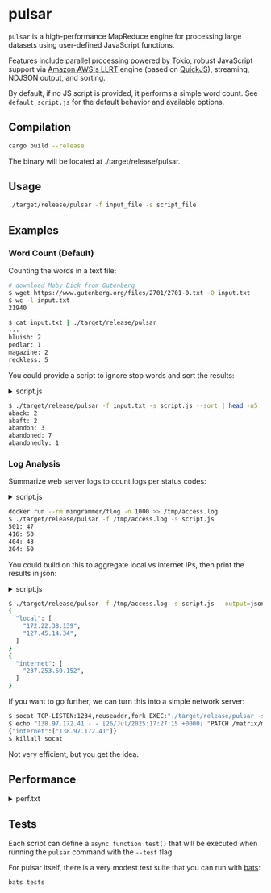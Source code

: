 # pulsar

`pulsar` is a high-performance MapReduce engine for processing large datasets using user-defined JavaScript functions.

Features include parallel processing powered by Tokio, robust JavaScript support via [Amazon AWS's LLRT](https://github.com/awslabs/llrt) engine (based on [QuickJS](https://github.com/DelSkayn/rquickjs)), streaming, NDJSON output, and sorting.

By default, if no JS script is provided, it performs a simple word count. See `default_script.js` for the default behavior and available options.

## Compilation

```bash
cargo build --release
```

The binary will be located at ./target/release/pulsar.

## Usage

```bash
./target/release/pulsar -f input_file -s script_file
```

## Examples

### Word Count (Default)

Counting the words in a text file:

```bash
# download Moby Dick from Gutenberg
$ wget https://www.gutenberg.org/files/2701/2701-0.txt -O input.txt
$ wc -l input.txt
21940

$ cat input.txt | ./target/release/pulsar
...
bluish: 2
pedlar: 1
magazine: 2
reckless: 5
```

You could provide a script to ignore stop words and sort the results:

<details>
<summary>script.js</summary>

```js
const STOP_WORDS = new Set([
  "a", "an", "and", "are", "as", "at", "be", "but", "by", "for", "if", "in",
  "into", "is", "it", "no", "not", "of", "on", "or", "such", "that", "the",
  "their", "then", "there", "these", "they", "this", "to", "was", "will", "with"
]);

const map = async (line) =>
  line
    .toLowerCase()
    .replace(/[^\p{L}\p{N}]+/gu, " ")
    .trim()
    .split(/\s+/)
    .filter(
      (word) => word && !STOP_WORDS.has(word) && !/\d/.test(word) // filter out any word containing digits
    )
    .map((word) => [word, 1]);

const reduce = async (key, values) => values.length;

const sort = async (results) =>
  results.sort((a, b) => a[0].localeCompare(b[0])); // Sort alphabetically
```

</details>

```bash
$ ./target/release/pulsar -f input.txt -s script.js --sort | head -n5
aback: 2
abaft: 2
abandon: 3
abandoned: 7
abandonedly: 1
```

### Log Analysis

Summarize web server logs to count logs per status codes:

<details>
<summary>script.js</summary>

```js
const map = async (line) => {
  // Parse Apache/Nginx log line example:
  // 127.0.0.1 - - [01/Jan/2023:00:00:01 +0000] "GET /path HTTP/1.1" 200 1234
  // Extract the HTTP status code (e.g. 200)
  const match = line.match(/"\w+ \S+ \S+" (\d{3}) \d+/);
  if (match?.[1]) {
    const status = match[1];
    return [[status, 1]];
  }
  return [];
};

const reduce = async (key, values) =>
  values.reduce((sum, count) => sum + count, 0);
```

</details>

```bash
docker run --rm mingrammer/flog -n 1000 >> /tmp/access.log
$ ./target/release/pulsar -f /tmp/access.log -s script.js
501: 47
416: 50
404: 43
204: 50
```

You could build on this to aggregate local vs internet IPs, then print the results in json:

<details>
<summary>script.js</summary>

```js
const isLocal = (ip) => {
  const [a, b] = ip.split(".").map(Number);
  return (
    a === 10 ||
    (a === 172 && b >= 16 && b <= 31) ||
    (a === 192 && b === 168) ||
    a === 127
  );
};

const map = async (line) =>
  [...line.matchAll(/\b(\d{1,3}(?:\.\d{1,3}){3})\b/g)].map((m) => {
    const ip = m[1];
    const type = isLocal(ip) ? "local" : "internet";
    return [type, ip];
  });

const reduce = async (key, values) => Array.from(new Set(values)); // deduplicate IPs
```

</details>

```bash
$ ./target/release/pulsar -f /tmp/access.log -s script.js --output=json | jq
{
  "local": [
    "172.22.38.139",
    "127.45.14.34",
  ]
}
{
  "internet": [
    "237.253.60.152",
  ]
}
```

If you want to go further, we can turn this into a simple network server:

```bash
$ socat TCP-LISTEN:1234,reuseaddr,fork EXEC:"./target/release/pulsar -s script.js --output=json" &
$ echo "138.97.172.41 - - [26/Jul/2025:17:27:15 +0000] "PATCH /matrix/morph HTTP/1.0" 401 9375" | socat - TCP:localhost:1234
{"internet":["138.97.172.41"]}
$ killall socat
```

Not very efficient, but you get the idea.

## Performance

<details>
<summary>perf.txt</summary>

```txt
NodeJS version: v22.17.1
Pulsar version: pulsar 0.1.0-b2cb996
CPU: AMD Ryzen 7 5800X3D 8-Core Processor 16

Summary

This benchmark performs a simple word count aggregation on a 20,000-line
copy of the Moby Dick by Herman Melville.

Each line is processed by the map function, which introduces an artificial
delay of approximately 0.23 ms per line, to simulate processing.

It compares Pulsar against a NodeJS equivalent implementation. Both
versions are asynchronous but, due to the nature of NodeJS, it runs on a
single thread. Remember, concurrency is not parallelism.

Pulsar, on the other hand, is a highly parallel MapReduce engine and can
leverage multiple threads and multiple execution contexts.

    Finished `release` profile [optimized] target(s) in 0.19s
Benchmark 1: pulsar-20k-lines
  Time (mean ± σ):     154.0 ms ±   8.6 ms    [User: 1475.8 ms, System: 110.7 ms]
  Range (min … max):   144.2 ms … 166.7 ms    5 runs

Benchmark 2: pulsar-20k-lines-sort-by-key-asc
  Time (mean ± σ):     223.9 ms ±   5.8 ms    [User: 1559.3 ms, System: 113.3 ms]
  Range (min … max):   214.7 ms … 229.6 ms    5 runs

Benchmark 3: baseline-node-20k-lines
  Time (mean ± σ):      5.282 s ±  0.004 s    [User: 4.374 s, System: 1.113 s]
  Range (min … max):    5.275 s …  5.287 s    5 runs

Summary
  pulsar-20k-lines ran
    1.45 ± 0.09 times faster than pulsar-20k-lines-sort-by-key-asc
   34.30 ± 1.91 times faster than baseline-node-20k-lines
Benchmark 1 (31 runs): ./target/release/pulsar -f input.txt -s pulsar-script.js
  measurement          mean ± σ            min … max           outliers         delta
  wall_time           163ms ± 6.58ms     150ms …  177ms          0 ( 0%)        0%
  peak_rss           48.7MB ±  420KB    48.0MB … 49.5MB          0 ( 0%)        0%
  cpu_cycles         6.38G  ± 60.1M     6.29G  … 6.52G           0 ( 0%)        0%
  instructions       11.7G  ± 2.73M     11.7G  … 11.7G           0 ( 0%)        0%
  cache_references    242M  ± 2.76M      238M  …  248M           0 ( 0%)        0%
  cache_misses       30.8M  ±  516K     29.7M  … 31.9M           0 ( 0%)        0%
  branch_misses      14.6M  ±  307K     14.3M  … 16.1M           1 ( 3%)        0%
Benchmark 2 (3 runs): node node-script.js input.txt
  measurement          mean ± σ            min … max           outliers         delta
  wall_time          5.29s  ± 12.1ms    5.28s  … 5.31s           0 ( 0%)        💩+3138.4% ±  5.3%
  peak_rss           75.8MB ±  368KB    75.6MB … 76.3MB          0 ( 0%)        💩+ 55.6% ±  1.1%
  cpu_cycles         17.4G  ±  114M     17.4G  … 17.6G           0 ( 0%)        💩+173.3% ±  1.3%
  instructions       35.1G  ±  212M     34.9G  … 35.3G           0 ( 0%)        💩+200.3% ±  0.6%
  cache_references   2.79G  ± 28.8M     2.77G  … 2.83G           0 ( 0%)        💩+1054.5% ±  3.9%
  cache_misses       54.2M  ±  502K     53.6M  … 54.6M           0 ( 0%)        💩+ 76.1% ±  2.1%
  branch_misses      27.5M  ±  156K     27.3M  … 27.6M           0 ( 0%)        💩+ 88.3% ±  2.5%
```

</details>

## Tests

Each script can define a `async function test()` that will be executed when running the `pulsar` command with the `--test` flag.

For pulsar itself, there is a very modest test suite that you can run with [bats](https://github.com/bats-core/bats-core):

```bash
bats tests
```
